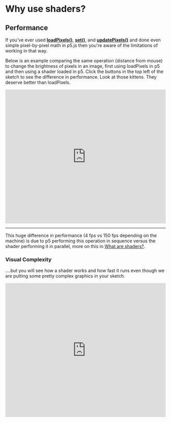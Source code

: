# Why use shaders?

## Performance

If you've ever used [**loadPixels()**](https://p5js.org/reference/#/p5/loadPixels), [**set()**](https://p5js.org/reference/#/p5/set), and [**updatePixels()**](https://p5js.org/reference/#/p5/updatePixels) and done even simple pixel-by-pixel math in p5.js then you're aware of the limitations of working in that way.

Below is an example comparing the same operation (distance from mouse) to change the brightness of pixels in an image, first using loadPixels in p5 and then using a shader loaded in p5. Click the buttons in the top left of the sketch to see the difference in performance. Look at those kittens. They deserve better than loadPixels.

<div class="glitch-embed-wrap" style="height: 420px; width: 100%;">
  <iframe
    allow="geolocation; microphone; camera; midi; vr; encrypted-media"
    src="https://glitch.com/embed/#!/embed/shader-performance?path=sketch.js&previewSize=100"
    alt="shader-performance-1 on Glitch"
    style="height: 100%; width: 100%; border: 0;">
  </iframe>
</div>

***

This huge difference in performance (4 fps vs 150 fps depending on the machine) is due to p5 performing this operation in sequence versus the shader performing it in parallel, more on this in [What are shaders?](https://itp-xstory.github.io/p5js-shaders/#/./docs/what-are-shaders).

### Visual Complexity

....but you will see how a shader works and how fast it runs even though we are putting some pretty complex graphics in your sketch.

<div class="glitch-embed-wrap" style="height: 420px; width: 100%;">
  <iframe
    allow="geolocation; microphone; camera; midi; vr; encrypted-media"
    src="https://glitch.com/embed/#!/embed/recursive-noise-experiment?path=shader.frag&previewSize=100"
    alt="recursive-noise-experiment on Glitch"
    style="height: 100%; width: 100%; border: 0;">
  </iframe>
</div>


